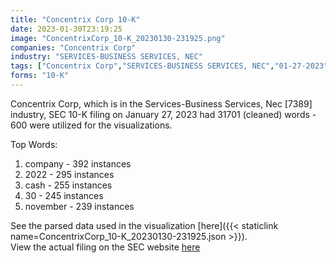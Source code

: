 ```yaml
---
title: "Concentrix Corp 10-K"
date: 2023-01-30T23:19:25
image: "ConcentrixCorp_10-K_20230130-231925.png"
companies: "Concentrix Corp"
industry: "SERVICES-BUSINESS SERVICES, NEC"
tags: ["Concentrix Corp","SERVICES-BUSINESS SERVICES, NEC","01-27-2023","10-K"]
forms: "10-K"
---
```

Concentrix Corp, which is in the Services-Business Services, Nec [7389] industry, SEC 10-K filing on January 27, 2023 had 31701 (cleaned) words - 600 were utilized for the visualizations.

Top Words:
1. company - 392 instances
2. 2022 - 295 instances
3. cash - 255 instances
4. 30 - 245 instances
5. november - 239 instances


See the parsed data used in the visualization [here]({{< staticlink name=ConcentrixCorp_10-K_20230130-231925.json >}}).  
View the actual filing on the SEC website [here](https://www.sec.gov/Archives/edgar/data/1803599/0001803599-23-000016.txt)